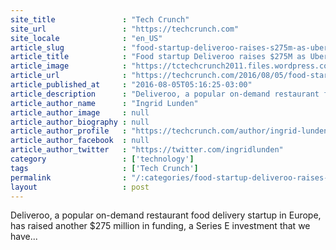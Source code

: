 ```yaml
---
site_title               : "Tech Crunch"
site_url                 : "https://techcrunch.com"
site_locale              : "en_US"
article_slug             : "food-startup-deliveroo-raises-s275m-as-uber-eats-into-its-european-market"
article_title            : "Food startup Deliveroo raises $275M as Uber eats into its European market"
article_image            : "https://tctechcrunch2011.files.wordpress.com/2015/11/moped-1.jpg?w=764&h=400&crop=1"
article_url              : "https://techcrunch.com/2016/08/05/food-startup-deliveroo-raises-275m-as-uber-eats-into-its-european-market/"
article_published_at     : "2016-08-05T05:16:25-03:00"
article_description      : "Deliveroo, a popular on-demand restaurant food delivery startup in Europe, has raised another $275 million in funding, a Series E investment that we have..."
article_author_name      : "Ingrid Lunden"
article_author_image     : null
article_author_biography : null
article_author_profile   : "https://techcrunch.com/author/ingrid-lunden/"
article_author_facebook  : null
article_author_twitter   : "https://twitter.com/ingridlunden"
category                 : ['technology']
tags                     : ['Tech Crunch']
permalink                : "/:categories/food-startup-deliveroo-raises-s275m-as-uber-eats-into-its-european-market/"
layout                   : post
---
```


Deliveroo, a popular on-demand restaurant food delivery startup in Europe, has raised another $275 million in funding, a Series E investment that we have...
